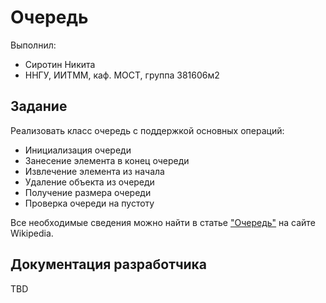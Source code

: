 # Очередь

Выполнил:

 - Сиротин Никита
 - ННГУ, ИИТММ, каф. МОСТ, группа 381606м2

## Задание

Реализовать класс очередь с поддержкой основных операций:

 - Инициализация очереди
 - Занесение элемента в конец очереди
 - Извлечение элемента из начала
 - Удаление объекта из очереди
 - Получение размера очереди
 - Проверка очереди на пустоту

Все необходимые сведения можно найти в статье
["Очередь"][queue] на сайте Wikipedia.

## Документация разработчика

TBD

<!-- LINKS -->

[queue]: https://ru.wikipedia.org/wiki/%D0%9E%D1%87%D0%B5%D1%80%D0%B5%D0%B4%D1%8C_(%D0%BF%D1%80%D0%BE%D0%B3%D1%80%D0%B0%D0%BC%D0%BC%D0%B8%D1%80%D0%BE%D0%B2%D0%B0%D0%BD%D0%B8%D0%B5)
